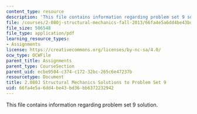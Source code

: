 ```yaml
---
content_type: resource
description: 'This file contains information regarding problem set 9 solution. '
file: /courses/2-080j-structural-mechanics-fall-2013/66fa4e5a6dd4be43bd36bb6372232942_MIT2_080JF13_ProbSet_9_Sol.pdf
file_size: 506548
file_type: application/pdf
learning_resource_types:
- Assignments
license: https://creativecommons.org/licenses/by-nc-sa/4.0/
ocw_type: OCWFile
parent_title: Assignments
parent_type: CourseSection
parent_uid: ecbe9504-c374-c172-32bc-265c6e47237b
resourcetype: Document
title: 2.080J Structural Mechanics Solutions to Problem Set 9
uid: 66fa4e5a-6dd4-be43-bd36-bb6372232942
---
```

This file contains information regarding problem set 9 solution. 